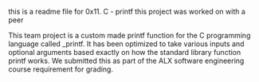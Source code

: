 this is a readme file for 0x11. C - printf
this project was worked on with a peer

This team project is a custom made printf function for the C programming language called _printf. It has been optimized to take various inputs and optional arguments based exactly on how the standard library function printf works. We submitted this as part of the ALX software engineering course requirement for grading.
